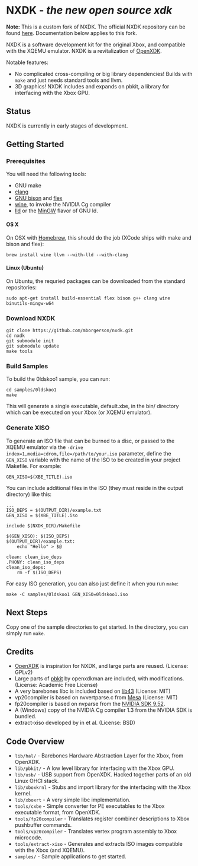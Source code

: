 NXDK - *the new open source xdk*
================================
**Note:** This is a custom fork of NXDK. The official NXDK repository can be found [here](https://github.com/xqemu/nxdk). Documentation below applies to this fork. 

NXDK is a software development kit for the original Xbox, and compatible with the XQEMU emulator. NXDK is a revitalization of [OpenXDK](http://opeNXDK.maturion.de/).

Notable features:
- No complicated cross-compiling or big library dependencies! Builds with `make` and just needs standard tools and llvm.
- 3D graphics! NXDK includes and expands on pbkit, a library for interfacing with the Xbox GPU.

Status
------
NXDK is currently in early stages of development.

Getting Started
---------------
### Prerequisites
You will need the following tools:
- GNU make
- [clang](http://clang.llvm.org/)
- [GNU bison](https://www.gnu.org/software/bison/) and [flex](http://flex.sourceforge.net/)
- [wine](https://www.winehq.org/), to invoke the NVIDIA Cg compiler
- [lld](http://lld.llvm.org/) or the [MinGW](http://www.mingw.org/) flavor of GNU ld.

#### OS X
On OSX with [Homebrew](http://brew.sh/), this should do the job (XCode ships with make and bison and flex):

    brew install wine llvm --with-lld --with-clang

#### Linux (Ubuntu)
On Ubuntu, the requried packages can be downloaded from the standard repositories:

    sudo apt-get install build-essential flex bison g++ clang wine binutils-mingw-w64

### Download NXDK

    git clone https://github.com/mborgerson/nxdk.git
    cd nxdk
    git submodule init
    git submodule update
    make tools

### Build Samples

To build the 0ldskoo1 sample, you can run:

    cd samples/0ldskoo1
    make

This will generate a single executable, default.xbe, in the bin/ directory which
can be executed on your Xbox (or XQEMU emulator).

### Generate XISO

To generate an ISO file that can be burned to a disc, or passed to the XQEMU
emulator via the `-drive index=1,media=cdrom,file=/path/to/your.iso` parameter,
define the `GEN_XISO` variable with the name of the ISO to be created in your
project Makefile. For example:

    GEN_XISO=$(XBE_TITLE).iso

You can include additional files in the ISO (they must reside in the output
 directory) like this:

    ...
    ISO_DEPS = $(OUTPUT_DIR)/example.txt
    GEN_XISO = $(XBE_TITLE).iso

    include $(NXDK_DIR)/Makefile

    $(GEN_XISO): $(ISO_DEPS)
    $(OUTPUT_DIR)/example.txt:
        echo "Hello" > $@

    clean: clean_iso_deps
    .PHONY: clean_iso_deps
    clean_iso_deps:
        rm -f $(ISO_DEPS)

For easy ISO generation, you can also just define it when you run `make`:

    make -C samples/0ldskoo1 GEN_XISO=0ldskoo1.iso

Next Steps
----------
Copy one of the sample directories to get started. In the directory, you can
simply run `make`.

Credits
-------
- [OpenXDK](http://openxdk.maturion.de/) is inspiration for NXDK, and large parts are reused. (License: GPLv2)
- Large parts of [pbkit](http://forums.xbox-scene.com/index.php?/topic/573524-pbkit) by openxdkman are included, with modifications. (License: Academic Free License)
- A very barebones libc is included based on [lib43](https://github.com/lunixbochs/lib43) (License: MIT)
- vp20compiler is based on nvvertparse.c from [Mesa](http://www.mesa3d.org/) (License: MIT)
- fp20compiler is based on nvparse from the [NVIDIA SDK 9.52](https://www.nvidia.com/object/sdk-9.html).
- A (Windows) copy of the NVIDIA Cg compiler 1.3 from the NVIDIA SDK is bundled.
- extract-xiso developed by in et al. (License: BSD)

Code Overview
-------------
* `lib/hal/` - Barebones Hardware Abstraction Layer for the Xbox, from OpenXDK.
* `lib/pbkit/` - A low level library for interfacing with the Xbox GPU.
* `lib/usb/` - USB support from OpenXDK. Hacked together parts of an old Linux OHCI stack.
* `lib/xboxkrnl` - Stubs and import library for the interfacing with the Xbox kernel.
* `lib/xboxrt` - A very simple libc implementation.
* `tools/cxbe` - Simple converter for PE executables to the Xbox executable format, from OpenXDK.
* `tools/fp20compiler` - Translates register combiner descriptions to Xbox pushbuffer commands.
* `tools/vp20compiler` - Translates vertex program assembly to Xbox microcode.
* `tools/extract-xiso` - Generates and extracts ISO images compatible with the Xbox (and XQEMU).
* `samples/` - Sample applications to get started.
